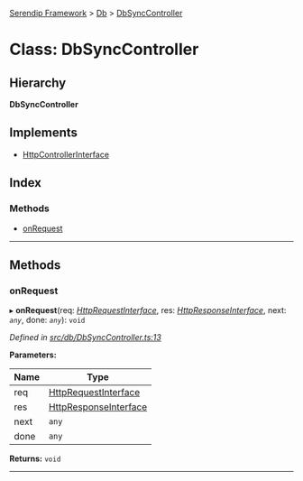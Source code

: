 [Serendip Framework](../README.md) > [Db](../modules/db.md) > [DbSyncController](../classes/db.dbsynccontroller.md)

# Class: DbSyncController

## Hierarchy

**DbSyncController**

## Implements

* [HttpControllerInterface](../interfaces/http.httpcontrollerinterface.md)

## Index

### Methods

* [onRequest](db.dbsynccontroller.md#onrequest)

---

## Methods

<a id="onrequest"></a>

###  onRequest

▸ **onRequest**(req: *[HttpRequestInterface](../interfaces/http.httprequestinterface.md)*, res: *[HttpResponseInterface](../interfaces/http.httpresponseinterface.md)*, next: *`any`*, done: *`any`*): `void`

*Defined in [src/db/DbSyncController.ts:13](https://github.com/m-esm/serendip/blob/570071d/src/db/DbSyncController.ts#L13)*

**Parameters:**

| Name | Type |
| ------ | ------ |
| req | [HttpRequestInterface](../interfaces/http.httprequestinterface.md) |
| res | [HttpResponseInterface](../interfaces/http.httpresponseinterface.md) |
| next | `any` |
| done | `any` |

**Returns:** `void`

___


